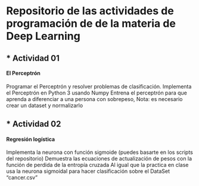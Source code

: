 # Repositorio de las actividades de programación de de la materia de Deep Learning

## * Actividad 01 
#### El Perceptrón

Programar el Perceptrón y resolver problemas de clasificación.
Implementa el Perceptrón en Python 3 usando Numpy
Entrena el perceptrón para que aprenda a diferenciar a una persona con sobrepeso, Nota: es necesario crear un dataset y normalizarlo


## * Actividad 02
#### Regresión logística
Implementa la neurona con función sigmoide (puedes basarte en los scripts del repositorio)
Demuestra las ecuaciones de actualización de pesos con la función de perdida de la entropía cruzada
Al igual que la practica en clase usa la neurona sigmoidal para hacer clasificación sobre el DataSet “cancer.csv”